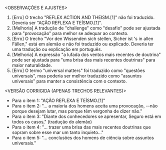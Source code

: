 <OBSERVAÇÕES E AJUSTES>
1. [Erro] O trecho "REFLEX ACTION AND THEISM.[1]" não foi traduzido. Deveria ser "AÇÃO REFLEXA E TEÍSMO.[1]".
2. [Melhoria] A tradução de "challenge" como "desafio" pode ser ajustada para "provocação" para melhor se adequar ao contexto.
3. [Erro] O trecho "Vor den Wissenden sich stellen, Sicher ist 's in allen Fällen," está em alemão e não foi traduzido ou explicado. Deveria ter uma tradução ou explicação em português.
4. [Melhoria] A expressão "a lufada dos ventos mais recentes de doutrina" pode ser ajustada para "uma brisa das mais recentes doutrinas" para maior naturalidade.
5. [Erro] O termo "universal matters" foi traduzido como "questões universais", mas poderia ser melhor traduzido como "assuntos universais" para manter a consistência com o contexto.

<VERSÃO CORRIGIDA (APENAS TRECHOS RELEVANTES)>
- Para o item 1: "AÇÃO REFLEXA E TEÍSMO.[1]"
- Para o item 2: "... a maioria dos homens aceita uma provocação, --não porque desejam lutar, mas porque têm vergonha de dizer não."
- Para o item 3: "Diante dos conhecedores se apresentar, Seguro está em todos os casos," (tradução do alemão)
- Para o item 4: "... trazer uma brisa das mais recentes doutrinas que sopram sobre esse mar um tanto inquieto..."
- Para o item 5: "... conclusões dos homens de ciência sobre assuntos universais."
